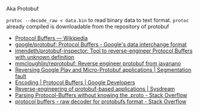 Aka Protobuf

`protoc --decode_raw < data.bin` to read binary data to text format. `protoc` already compiled is downloadable from the repository of protobuf

- [Protocol Buffers — Wikipedia](https://en.wikipedia.org/wiki/Protocol_Buffers)
- [google/protobuf: Protocol Buffers - Google's data interchange format](https://github.com/google/protobuf)
- [jmendeth/protobuf-inspector: Tool to reverse-engineer Protocol Buffers with unknown definition](https://github.com/jmendeth/protobuf-inspector)
- [mmcloughlin/reprotobuf: Reverse engineer protobuf from javanano](https://github.com/mmcloughlin/reprotobuf)
- [Reversing Google Play and Micro-Protobuf applications | Segmentation fault](http://www.segmentationfault.fr/publications/reversing-google-play-and-micro-protobuf-applications/)
- [Encoding | Protocol Buffers | Google Developers](https://developers.google.com/protocol-buffers/docs/encoding)
- [Reverse-engineering of protobuf-based applications | Sysdream](http://web.archive.org/web/20150914232835/https://www.sysdream.com/reverse-engineering-protobuf-apps)
- [Parsing Protocol-Buffers without knowing the .proto - Stack Overflow](https://stackoverflow.com/questions/13937882/parsing-protocol-buffers-without-knowing-the-proto)
- [protocol buffers - raw decoder for protobufs format - Stack Overflow](https://stackoverflow.com/questions/7343867/raw-decoder-for-protobufs-format)